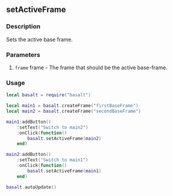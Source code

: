 ## setActiveFrame

### Description

Sets the active base frame.

### Parameters

1. `frame` frame - The frame that should be the active base-frame.

### Usage

```lua
local basalt = require("basalt")

local main1 = basalt.createFrame("firstBaseFrame")
local main2 = basalt.createFrame("secondBaseFrame")

main1:addButton()
    :setText("Switch to main2")
    :onClick(function()
        basalt.setActiveFrame(main2)
    end)

main2:addButton()
    :setText("Switch to main1")
    :onClick(function()
        basalt.setActiveFrame(main1)
    end)

basalt.autoUpdate()
```
